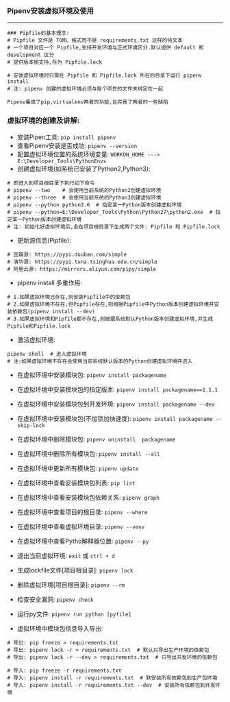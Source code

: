 ### Pipenv安装虚拟环境及使用
***

```python3
### Pipfile的基本理念:
# Pipfile 文件是 TOML 格式而不是 requirements.txt 这样的纯文本
# 一个项目对应一个 Pipfile,支持开发环境与正式环境区分.默认提供 default 和 development 区分
# 提供版本锁支持,存为 Pipfile.lock

# 安装虚拟环境时只需在 Pipfile 和 Pipfile.lock 所在的目录下运行 pipenv install
# 注: pipenv 创建的虚拟环境必须与每个项目的文件夹绑定在一起

Pipenv集成了pip,virtualenv两者的功能,且完善了两者的一些缺陷
```

### 虚拟环境的创建及讲解:
* 安装Pipen工具: `pip install pipenv`
* 查看Pipenv安装是否成功: `pipenv --version`
* 配置虚拟环境位置的系统环境变量: `WORKON_HOME ---> E:\Developer_Tools\PythonEnvs`
* 创建虚拟环境(如系统已安装了Python2,Python3):
```python3
# 即进入到项目根目录下执行如下命令
# pipenv --two    # 会使用当前系统的Python2创建虚拟环境
# pipenv --three  # 会使用当前系统的Python3创建虚拟环境
# pipenv --python python3.6  # 指定某一Python版本创建虚拟环境
# pipenv --python=E:\Developer_Tools\Python\Python27\python2.exe  # 指定某一Python版本创建虚拟环境
# 注: 初始化好虚拟环境后,会在项目根目录下生成两个文件: Pipfile 和 Pipfile.lock
```

* 更新源信息(Pipfile):
```python3
# 豆瓣源: https://pypi.douban.com/simple
# 清华源: https://pypi.tuna.tsinghua.edu.cn/simple
# 阿里云源: https://mirrors.aliyun.com/pipy/simple
```

* pipenv install 多重作用:
```python3
# 1.如果虚拟环境已存在,则安装Pipfile中的依赖包
# 2.如果虚拟环境不存在,但Pipfile存在,则根据Pipfile中Python版本创建虚拟环境并安装依赖包(pipenv install --dev)
# 3.如果虚拟环境和Pipfile都不存在,则根据系统默认Python版本创建虚拟环境,并生成Pipfile和Pipfile.lock
```

* 激活虚拟环境: 
```python3
pipenv shell  # 进入虚拟环境
# 注:如果虚拟环境不存在会使用当前系统默认版本的Python创建虚拟环境并进入
```

* 在虚拟环境中安装模块包: `pipenv install packagename`
* 在虚拟环境中安装模块包的指定版本: `pipenv install packagename==1.1.1`
* 在虚拟环境中安装模块包到开发环境: `pipenv install packagename --dev`
* 在虚拟环境中安装模块包(不加锁加快速度): `pipenv install packagename --skip-lock`
* 在虚拟环境中删除模块包: `pipenv uninstall  packagename` 
* 在虚拟环境中删除所有模块包: `pipenv install --all`
* 在虚拟环境中更新所有模块包: `pipenv update`
* 在虚拟环境中查看安装模块包列表: `pip list`
* 在虚拟环境中查看安装模块包依赖关系: `pipenv graph`
* 在虚拟环境中查看项目的根目录: `pipenv --where` 
* 在虚拟环境中查看虚拟环境目录: `pipenv --venv` 
* 在虚拟环境中查看Pytho解释器位置: `pipenv --py` 
* 退出当前虚拟环境: `exit` 或 `ctrl + d`
* 生成lockfile文件[项目根目录]: `pipenv lock` 
* 删除虚拟环境[项目根目录]: `pipenv --rm` 
* 检查安全漏洞: `pipenv check`
* 运行py文件: `pipenv run python [pyfile]`

* 虚拟环境中模块包信息导入导出:
```python3
# 导出: pip freeze > requirements.txt
# 导出: pipenv lock -r > requirements.txt  # 默认只导出生产环境的依赖包
# 导出: pipenv lock -r --dev > requirements.txt  # 只导出开发环境的依赖包

# 导入: pip freeze -r requirements.txt
# 导入: pipenv install -r requirements.txt  # 默安装所有依赖包到生产包环境
# 导入: pipenv install -r requirements.txt --dev  # 安装所有依赖包到开发环境
```


